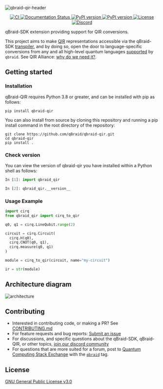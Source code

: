 <img width="full" alt="qbraid-qir-header" src="https://github.com/qBraid/qbraid-qir/assets/46977852/39f921ae-c4bf-442a-b059-6b21abd2ae50">

<p align='center'>
  <a href='https://github.com/qBraid/qbraid-qir/actions/workflows/main.yml'>
      <img src='https://github.com/qBraid/qbraid-qir/actions/workflows/main.yml/badge.svg' alt='CI'>
  </a>
  <a href='https://docs.qbraid.com/projects/qir/en/latest/?badge=latest'>
    <img src='https://readthedocs.com/projects/qbraid-qbraid-qir/badge/?version=latest&token=7656ee72b7a66dec6d78dda911ce808676dca55c3e86702d5e97191badfdf19c' alt='Documentation Status'/>
  </a>
  <a href="https://pypi.org/project/qbraid-qir/">
    <img src="https://img.shields.io/pypi/v/qbraid-qir.svg?color=blue" alt="PyPI version"/>
  </a>
  <a href="https://pypi.org/project/qbraid-qir/">
    <img src="https://img.shields.io/pypi/pyversions/qbraid-qir.svg?color=blue" alt="PyPI version"/>
  </a>
  <a href='https://www.gnu.org/licenses/gpl-3.0.html'>
    <img src='https://img.shields.io/github/license/qBraid/qbraid.svg' alt='License'/>
  </a>
  <a href='https://discord.gg/TPBU2sa8Et'>
    <img src='https://img.shields.io/discord/771898982564626445.svg?color=pink' alt='Discord'/>
  </a>
</p>

qBraid-SDK extension providing support for QIR conversions.

This project aims to make [QIR](https://www.qir-alliance.org/) representations accessible via the qBraid-SDK [transpiler](#architecture-diagram), and by doing so, open the door to language-specific conversions from any and all high-level quantum languages [supported](https://docs.qbraid.com/en/latest/sdk/overview.html#supported-frontends) by `qbraid`. See QIR Alliance: [why do we need it?](https://www.qir-alliance.org/qir-book/concepts/why-do-we-need.html).

## Getting started

### Installation

qBraid-QIR requires Python 3.8 or greater, and can be installed with pip as follows:

```shell
pip install qbraid-qir
```

You can also install from source by cloning this repository and running a pip install command
in the root directory of the repository:

```shell
git clone https://github.com/qBraid/qbraid-qir.git
cd qbraid-qir
pip install .
```

### Check version

You can view the version of qbraid-qir you have installed within a Python shell as follows:

```python
In [1]: import qbraid_qir

In [2]: qbraid_qir.__version__
```

### Usage Example

```python
import cirq
from qbraid_qir import cirq_to_qir

q0, q1 = cirq.LineQubit.range(2)

circuit = cirq.Circuit(
  cirq.H(q0),
  cirq.CNOT(q0, q1),
  cirq.measure(q0, q1)
)

module = cirq_to_qir(circuit, name="my-circuit")

ir = str(module)
```

## Architecture diagram

![architecture](https://github.com/qBraid/qbraid-qir/assets/46977852/64da00e3-ca11-443d-b9d0-66a2a71dca0f)

## Contributing

- Interested in contributing code, or making a PR? See
  [CONTRIBUTING.md](CONTRIBUTING.md)
- For feature requests and bug reports:
  [Submit an issue](https://github.com/qBraid/qbraid-qir/issues)
- For discussions, and specific questions about the qBraid-SDK, qBraid-QIR, or
  other topics, [join our discord community](https://discord.gg/TPBU2sa8Et)
- For questions that are more suited for a forum, post to
  [Quantum Computing Stack Exchange](https://quantumcomputing.stackexchange.com/)
  with the [`qbraid`](https://quantumcomputing.stackexchange.com/questions/tagged/qbraid) tag.

## License

[GNU General Public License v3.0](LICENSE)
